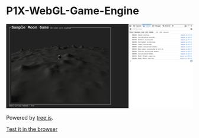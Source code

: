 # P1X-WebGL-Game-Engine

![Screenshot](p1x-webgl-game-engine-prealpha0.png)

Powered by [tree.js](https://threejs.org/).

[Test it in the browser](https://w84death.github.io/P1X-WebGL-Game-Engine/)